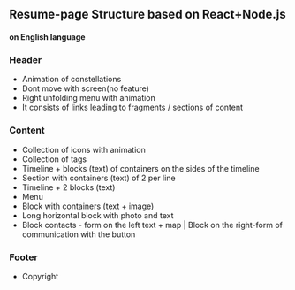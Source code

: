 ##                                                    Resume-page Structure based on React+Node.js  
#### on English language    
### Header  
  *  Animation of constellations  
  *  Dont move with screen(no feature)    
  *  Right unfolding menu with animation  
  *  It consists of links leading to fragments / sections of content  
### Content  
  *  Collection of icons with animation  
  *  Collection of tags  
  *  Timeline + blocks (text) of containers on the sides of the timeline  
  *  Section with containers (text) of 2 per line  
  *  Timeline + 2 blocks (text)  
  *  Menu  
  *  Block with containers (text + image)  
  *  Long horizontal block with photo and text  
  *  Block contacts - form on the left text + map | Block on the right-form of communication with the button  
### Footer  
  *  Copyright  